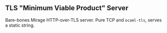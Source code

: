 
## TLS "Minimum Viable Product" Server

Bare-bones Mirage HTTP-over-TLS server. Pure TCP and `ocaml-tls`, serves a
static string.

